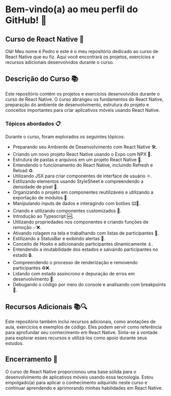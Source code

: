 # Bem-vindo(a) ao meu perfil do GitHub! 👋

## Curso de React Native 📱

Olá! Meu nome é Pedro e este é o meu repositório dedicado ao curso de React Native que eu fiz. Aqui você encontrará os projetos, exercícios e recursos adicionais desenvolvidos durante o curso.

## Descrição do Curso 📚

Este repositório contém os projetos e exercícios desenvolvidos durante o curso de React Native. O curso abrangeu os fundamentos do React Native, preparação do ambiente de desenvolvimento, estrutura do projeto e conceitos importantes para criar aplicativos móveis usando React Native.

### Tópicos abordados 📋

Durante o curso, foram explorados os seguintes tópicos:

- Preparando seu Ambiente de Desenvolvimento com React Native 🛠️.
- Criando um novo projeto React Native usando o Expo com NPX 🚀.
- Estrutura de pastas e arquivos em um projeto React Native 📁.
- Entendendo o funcionamento do React Native, incluindo Refresh e Reload ♻️.
- Utilizando JSX para criar componentes de interface de usuário ⚛️.
- Estilizando elementos usando StyleSheet e compreendendo a densidade de pixel 🎨.
- Organizando o projeto em componentes reutilizáveis e utilizando a exportação de módulos 🧩.
- Manipulando inputs de dados e interagindo com botões ⌨️🔘.
- Criando e utilizando componentes customizados 🧰.
- Introdução ao Typescript 🆕.
- Utilizando propriedades nos componentes e criando funções de remoção ✅❌.
- Ativando rolagem na tela e trabalhando com listas de participantes 📜.
- Estilizando a StatusBar e exibindo alertas 🚦.
- Conceito de Hooks e adicionando participantes dinamicamente ⚓.
- Entendendo a imutabilidade dos estados e salvando participantes no estado 🔒.
- Compreendendo o processo de renderização e removendo participantes ♻️❌.
- Lidando com estado assíncrono e depuração de erros em desenvolvimento 🐛.
- Debugando o código por meio do console e analisando com breakpoints 🐞.

## Recursos Adicionais 📚🔍

Este repositório também inclui recursos adicionais, como anotações de aula, exercícios e exemplos de código. Eles podem servir como referência para aprofundar seu conhecimento em React Native. Sinta-se à vontade para explorar esses recursos e utilizá-los como apoio durante seus estudos.

## Encerramento 🎉

O curso de React Native proporcionou uma base sólida para o desenvolvimento de aplicativos móveis usando essa tecnologia. Estou empolgado(a) para aplicar o conhecimento adquirido neste curso e continuar aprendendo e aprimorando minhas habilidades em React Native.
